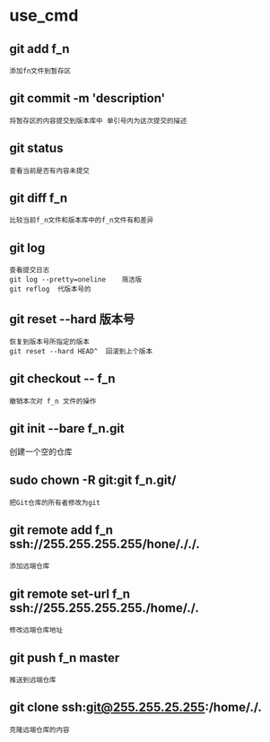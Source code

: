 # use_cmd
## git add f_n
    添加fn文件到暂存区
## git commit -m 'description'
    将暂存区的内容提交到版本库中 单引号内为这次提交的描述
## git status
    查看当前是否有内容未提交
## git diff f_n
    比较当前f_n文件和版本库中的f_n文件有和差异
## git log
    查看提交日志
    git log --pretty=oneline    简洁版
    git reflog  代版本号的
## git reset --hard 版本号
    恢复到版本号所指定的版本
    git reset --hard HEAD^  回滚到上个版本
## git checkout -- f_n
    撤销本次对 f_n 文件的操作
## git init  --bare f_n.git
  创建一个空的仓库
## sudo  chown -R git:git f_n.git/
    把Git仓库的所有者修改为git
## git remote add f_n ssh://255.255.255.255/hone/././.
    添加远端仓库
## git remote set-url  f_n ssh://255.255.255.255./home/./.
    修改远端仓库地址
## git push f_n master
    推送到远端仓库
## git clone ssh:git@255.255.25.255:/home/./.
    克隆远端仓库的内容    
    